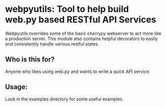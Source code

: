 webpyutils: Tool to help build web.py based RESTful API Services
================================================================

Webpyutils overrides some of the basic cherrypy webserver to act
more like a production server. This module also contains helpful
decorators to easily and consistently handle various restful states.

Who is this for?
----------------
Anyone who likes using web.py and wants to write a quick API service.

Usage:
------
Look in the examples directory for some useful examples.

